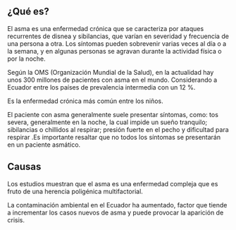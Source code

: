 ﻿## ¿Qué es?

El asma es una enfermedad crónica que se caracteriza por ataques recurrentes de disnea y sibilancias, que varían en severidad y frecuencia de una persona a otra. Los síntomas pueden sobrevenir varias veces al día o a la semana, y en algunas personas se agravan durante la actividad física o por la noche.

Según la OMS (Organización Mundial de la Salud), en la actualidad hay unos 300 millones de pacientes con asma en el mundo. Considerando  a Ecuador entre los países de prevalencia intermedia con un 12 %.

Es la enfermedad crónica más común entre los niños.

El paciente con asma generalmente suele presentar síntomas, como: tos severa, generalmente en la noche, la cual impide un sueño tranquilo; sibilancias o chillidos al respirar; presión fuerte en el pecho y dificultad para respirar .Es importante resaltar que no todos los síntomas se presentarán en un paciente asmático.

## Causas
Los estudios muestran que el asma es una enfermedad compleja que es fruto de una herencia poligénica multifactorial.

La contaminación ambiental en el Ecuador ha aumentado, factor que tiende a incrementar los casos nuevos de asma y puede provocar la aparición de crisis.

